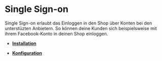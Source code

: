 # Single Sign-on 

Single Sign-on erlaubt das Einloggen in den Shop über Konten bei den unterstüzten Anbietern. So können deine Kunden sich beispielsweise mit ihrem Facebook-Konto in deinen Shop einloggen.

-   **[Installation](7_6_1_Installation.md)**  

-   **[Konfiguration](7_6_2_Konfiguration.md)**  




